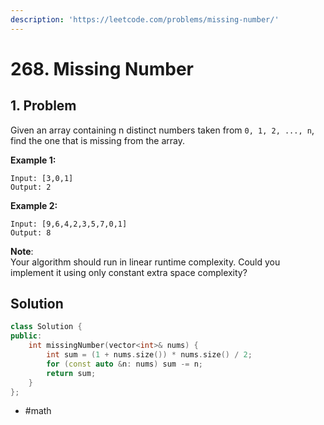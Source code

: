 ```yaml
---
description: 'https://leetcode.com/problems/missing-number/'
---
```


# 268. Missing Number

## 1. Problem

Given an array containing n distinct numbers taken from `0, 1, 2, ..., n`, find the one that is missing from the array.

**Example 1:**

```text
Input: [3,0,1]
Output: 2
```

**Example 2:**

```text
Input: [9,6,4,2,3,5,7,0,1]
Output: 8
```

**Note**:  
 Your algorithm should run in linear runtime complexity. Could you implement it using only constant extra space complexity?

## Solution

```cpp
class Solution {
public:
    int missingNumber(vector<int>& nums) {
        int sum = (1 + nums.size()) * nums.size() / 2;
        for (const auto &n: nums) sum -= n;
        return sum;
    }
};
```

* \#math

